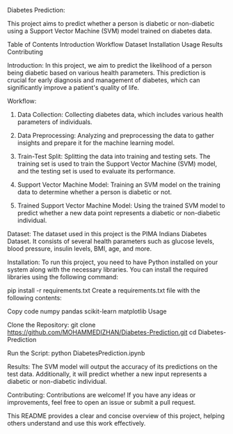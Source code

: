 
Diabetes Prediction:

This project aims to predict whether a person is diabetic or non-diabetic using a Support Vector Machine (SVM) model trained on diabetes data.

Table of Contents
Introduction
Workflow
Dataset
Installation
Usage
Results
Contributing

Introduction:
In this project, we aim to predict the likelihood of a person being diabetic based on various health parameters. This prediction is crucial for early diagnosis and management of diabetes, which can significantly improve a patient's quality of life.

Workflow:

1. Data Collection:
Collecting diabetes data, which includes various health parameters of individuals.

2. Data Preprocessing:
Analyzing and preprocessing the data to gather insights and prepare it for the machine learning model.

3. Train-Test Split:
Splitting the data into training and testing sets. The training set is used to train the Support Vector Machine (SVM) model, and the testing set is used to evaluate its performance.

4. Support Vector Machine Model:
Training an SVM model on the training data to determine whether a person is diabetic or not.

5. Trained Support Vector Machine Model:
Using the trained SVM model to predict whether a new data point represents a diabetic or non-diabetic individual.

Dataset:
The dataset used in this project is the PIMA Indians Diabetes Dataset. It consists of several health parameters such as glucose levels, blood pressure, insulin levels, BMI, age, and more.

Installation:
To run this project, you need to have Python installed on your system along with the necessary libraries. You can install the required libraries using the following command:

pip install -r requirements.txt
Create a requirements.txt file with the following contents:

Copy code
numpy
pandas
scikit-learn
matplotlib
Usage

Clone the Repository:
git clone https://github.com/MOHAMMEDIZHAN/Diabetes-Prediction.git
cd Diabetes-Prediction

Run the Script:
python DiabetesPrediction.ipynb

Results:
The SVM model will output the accuracy of its predictions on the test data. Additionally, it will predict whether a new input represents a diabetic or non-diabetic individual.

Contributing:
Contributions are welcome! If you have any ideas or improvements, feel free to open an issue or submit a pull request.

This README provides a clear and concise overview of this project, helping others understand and use this work effectively.
